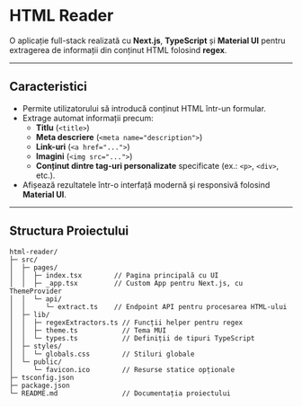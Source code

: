 # **HTML Reader**

O aplicație full-stack realizată cu **Next.js**, **TypeScript** și **Material UI** pentru extragerea de informații din conținut HTML folosind **regex**.

---

## **Caracteristici**
- Permite utilizatorului să introducă conținut HTML într-un formular.
- Extrage automat informații precum:
  - **Titlu** (`<title>`)
  - **Meta descriere** (`<meta name="description">`)
  - **Link-uri** (`<a href="...">`)
  - **Imagini** (`<img src="...">`)
  - **Conținut dintre tag-uri personalizate** specificate (ex.: `<p>`, `<div>`, etc.).
- Afișează rezultatele într-o interfață modernă și responsivă folosind **Material UI**.

---

## **Structura Proiectului**

```plaintext
html-reader/
├─ src/
│  ├─ pages/
│  │  ├─ index.tsx        // Pagina principală cu UI
│  │  ├─ _app.tsx         // Custom App pentru Next.js, cu ThemeProvider
│  │  └─ api/
│  │     └─ extract.ts    // Endpoint API pentru procesarea HTML-ului
│  ├─ lib/
│  │  ├─ regexExtractors.ts // Funcții helper pentru regex
│  │  ├─ theme.ts           // Tema MUI
│  │  └─ types.ts           // Definiții de tipuri TypeScript
│  ├─ styles/
│  │  └─ globals.css        // Stiluri globale
│  └─ public/
│     └─ favicon.ico        // Resurse statice opționale
├─ tsconfig.json
├─ package.json
└─ README.md                // Documentația proiectului
